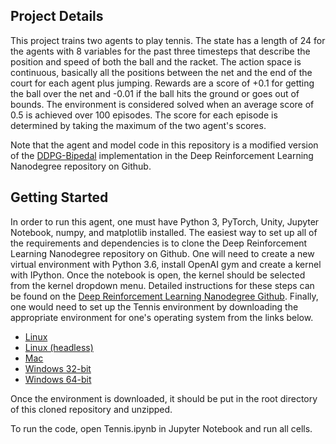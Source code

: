 ## Project Details
This project trains two agents to play tennis. The state has a length of 24 for the agents with 8 variables for the past three timesteps that describe the position and speed of both the ball and the racket. The action space is continuous, basically all the positions between the net and the end of the court for each agent plus jumping. Rewards are a score of +0.1 for getting the ball over the net and -0.01 if the ball hits the ground or goes out of bounds. The environment is considered solved when an average score of 0.5 is achieved over 100 episodes. The score for each episode is determined by taking the maximum of the two agent's scores.

Note that the agent and model code in this repository is a modified version of the [DDPG-Bipedal](https://github.com/udacity/deep-reinforcement-learning/tree/master/ddpg-bipedal) implementation in the Deep Reinforcement Learning Nanodegree repository on Github.

## Getting Started

In order to run this agent, one must have Python 3, PyTorch, Unity, Jupyter Notebook, numpy, and matplotlib installed. The easiest way to set up all of the requirements and dependencies is to clone the Deep Reinforcement Learning Nanodegree repository on Github. One will need to create a new virtual environment with Python 3.6, install OpenAI gym and create a kernel with IPython. Once the notebook is open, the kernel should be selected from the kernel dropdown menu. Detailed instructions for these steps can be found on the [Deep Reinforcement Learning Nanodegree Github](https://github.com/udacity/deep-reinforcement-learning#dependencies). Finally, one would need to set up the Tennis environment by downloading the appropriate environment for one's operating system from the links below.
* [Linux](https://s3-us-west-1.amazonaws.com/udacity-drlnd/P3/Tennis/Tennis_Linux.zip)
* [Linux (headless)](https://s3-us-west-1.amazonaws.com/udacity-drlnd/P3/Tennis/Tennis_Linux_NoVis.zip)
* [Mac](https://s3-us-west-1.amazonaws.com/udacity-drlnd/P3/Tennis/Tennis.app.zip)
* [Windows 32-bit](https://s3-us-west-1.amazonaws.com/udacity-drlnd/P3/Tennis/Tennis_Windows_x86.zip)
* [Windows 64-bit](https://s3-us-west-1.amazonaws.com/udacity-drlnd/P3/Tennis/Tennis_Windows_x86_64.zip)

Once the environment is downloaded, it should be put in the root directory of this cloned repository and unzipped.

To run the code, open Tennis.ipynb in Jupyter Notebook and run all cells.

